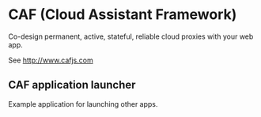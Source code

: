 # CAF (Cloud Assistant Framework)

Co-design permanent, active, stateful, reliable cloud proxies with your web app.

See http://www.cafjs.com 

## CAF application launcher 

Example application for launching other apps.


